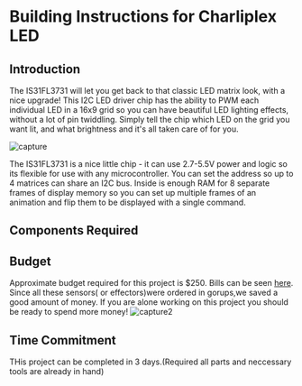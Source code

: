 # Building Instructions for Charliplex LED
## Introduction
The IS31FL3731 will let you get back to that classic LED matrix look, with a nice upgrade! This I2C LED driver chip has
the ability to PWM each individual LED in a 16x9 grid so you can have beautiful LED lighting effects, without a lot of
pin twiddling. Simply tell the chip which LED on the grid you want lit, and what brightness and it's all taken care of for
you. <br>

![capture](https://user-images.githubusercontent.com/43182173/49830998-c21a6e80-fd60-11e8-964e-589c806853c4.PNG)

The IS31FL3731 is a nice little chip - it can use 2.7-5.5V power and logic so its flexible for use with any microcontroller.
You can set the address so up to 4 matrices can share an I2C bus. Inside is enough RAM for 8 separate frames of
display memory so you can set up multiple frames of an animation and flip them to be displayed with a single
command.

## Components Required


## Budget
Approximate budget required for this project is $250. Bills can be seen [here](https://github.com/kuljeet-Singh/charli0x74/tree/master/Documents/INVOICES). Since all these sensors( or effectors)were ordered in gorups,we saved a good amount of money. If you are alone working on this project you should be ready to spend more money!
![capture2](https://user-images.githubusercontent.com/43182173/49831390-c85d1a80-fd61-11e8-996f-b08adfee345e.PNG)

## Time Commitment
THis project can be completed in 3 days.(Required all parts and neccessary tools are already in hand)




